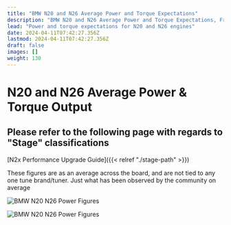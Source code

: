 ```yaml
---
title: "BMW N20 and N26 Average Power and Torque Expectations"
description: "BMW N20 and N26 Average Power and Torque Expectations, From Stock To Tuned!"
lead: "Power and torque expectations for N20 and N26 engines"
date: 2024-04-11T07:42:27.356Z
lastmod: 2024-04-11T07:42:27.356Z
draft: false
images: []
weight: 130
---
```


# N20 and N26 Average Power & Torque Output

## Please refer to the following page with regards to "Stage" classifications
[N2x Performance Upgrade Guide]({{< relref "./stage-path" >}})

These figures are as an average across the board, and are not tied to any one tune brand/tuner. Just what has been observed by the community on average

![BMW N20 N26 Power Figures](/n20_path2.png)

![BMW N20 N26 Power Figures](/n20_path1.png) 
